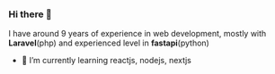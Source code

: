 ### Hi there 👋
I have around 9 years of experience in web development, mostly with **Laravel**(php) and experienced level in **fastapi**(python)
- 🌱 I’m currently learning reactjs, nodejs, nextjs
<!--
**sumit-sharma/sumit-sharma** is a ✨ _special_ ✨ repository because its `README.md` (this file) appears on your GitHub profile.

Here are some ideas to get you started:
- 🔭 I’m currently working on reactjs

- 👯 I’m looking to collaborate on ...
- 🤔 I’m looking for help with ...
- 💬 Ask me about ...
- 📫 How to reach me: ...
- 😄 Pronouns: ...
- ⚡ Fun fact: ...


-->
